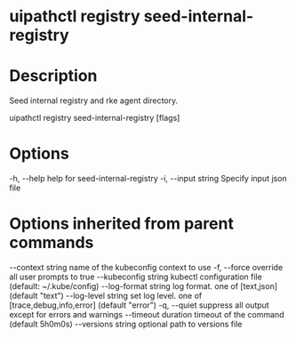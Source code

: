 ﻿# uipathctl registry seed-internal-registry

# Description

Seed internal registry and rke agent directory.

uipathctl registry seed-internal-registry [flags]

# Options

-h, --help           help for seed-internal-registry
  -i, --input string   Specify input json file

# Options inherited from parent commands

--context string      name of the kubeconfig context to use
  -f, --force               override all user prompts to true
      --kubeconfig string   kubectl configuration file (default: ~/.kube/config)
      --log-format string   log format. one of [text,json] (default "text")
      --log-level string    set log level. one of [trace,debug,info,error] (default "error")
  -q, --quiet               suppress all output except for errors and warnings
      --timeout duration    timeout of the command (default 5h0m0s)
      --versions string     optional path to versions file
